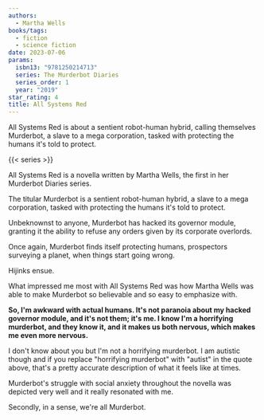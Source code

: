 ```yaml
---
authors:
  - Martha Wells
books/tags:
  - fiction
  - science fiction
date: 2023-07-06
params:
  isbn13: "9781250214713"
  series: The Murderbot Diaries
  series_order: 1
  year: "2019"
star_rating: 4
title: All Systems Red
---
```


All Systems Red is about a sentient robot-human hybrid, calling themselves Murderbot, a slave to a mega corporation, tasked with protecting the humans it's told to protect.

<!--more-->

{{< series >}}

All Systems Red is a novella written by Martha Wells, the first in her Murderbot Diaries series.

The titular Murderbot is a sentient robot-human hybrid, a slave to a mega corporation, tasked with protecting the humans it's told to protect.

Unbeknownst to anyone, Murderbot has hacked its governor module, granting it the ability to refuse any orders given by its corporate overlords.

Once again, Murderbot finds itself protecting humans, prospectors surveying a planet, when things start going wrong.

Hijinks ensue.

What impressed me most with All Systems Red was how Martha Wells was able to make Murderbot so believable and so easy to emphasize with.

**So, I'm awkward with actual humans. It's not paranoia about my hacked governor module, and it's not them; it's me. I know I'm a horrifying murderbot, and they know it, and it makes us both nervous, which makes me even more nervous.**

I don't know about you but I'm not a horrifying murderbot. I am autistic though and if you replace "horrifying murderbot" with "autist" in the quote above, that's a pretty accurate description of what it feels like at times.

Murderbot's struggle with social anxiety throughout the novella was depicted very well and it really resonated with me.

Secondly, in a sense, we're all Murderbot.
